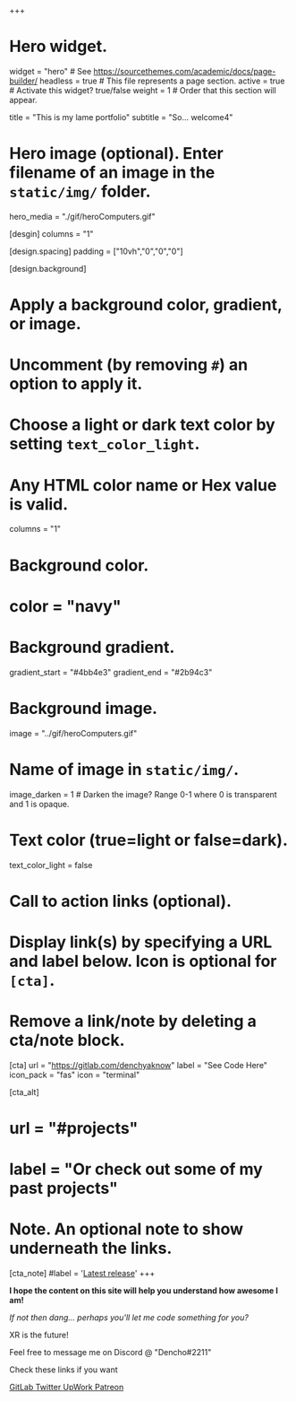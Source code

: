 +++
# Hero widget.
widget = "hero"  # See https://sourcethemes.com/academic/docs/page-builder/
headless = true  # This file represents a page section.
active = true  # Activate this widget? true/false
weight = 1  # Order that this section will appear.

title = "This is my lame portfolio"
subtitle = "So... welcome4"
# Hero image (optional). Enter filename of an image in the `static/img/` folder.
hero_media = "./gif/heroComputers.gif"

[desgin]
  columns = "1"

[design.spacing]
padding = ["10vh","0","0","0"]

[design.background]
  # Apply a background color, gradient, or image.
  #   Uncomment (by removing `#`) an option to apply it.
  #   Choose a light or dark text color by setting `text_color_light`.
  #   Any HTML color name or Hex value is valid.

  columns = "1"

  # Background color.
  # color = "navy"
  
  # Background gradient.
  gradient_start = "#4bb4e3"
  gradient_end = "#2b94c3"
  
  # Background image.
  image = "../gif/heroComputers.gif" 
   # Name of image in `static/img/`.
  image_darken = 1  # Darken the image? Range 0-1 where 0 is transparent and 1 is opaque.

  # Text color (true=light or false=dark).
  text_color_light = false

# Call to action links (optional).
#   Display link(s) by specifying a URL and label below. Icon is optional for `[cta]`.
#   Remove a link/note by deleting a cta/note block.
[cta]
  url = "https://gitlab.com/denchyaknow"
  label = "See Code Here"
  icon_pack = "fas"
  icon = "terminal"
  
[cta_alt]
#  url = "#projects"
#  label = "Or check out some of my past projects"

# Note. An optional note to show underneath the links.
[cta_note]
  #label = '<a class="js-github-release" href="https://sourcethemes.com/academic/updates" data-repo="gcushen/hugo-academic">Latest release<!-- V --></a>'
+++

**I hope the content on this site will help you understand how awesome I am!**

*If not then dang... perhaps you'll let me code something for you?*

XR is the future!

Feel free to message me on Discord @ "Dencho#2211"

Check these links if you want

<a href="https://gitlab.com/denchyaknow"> GitLab </a> 
<a href="https://twitter.com/Denchyaknow"> Twitter </a> 
<a href="https://www.upwork.com/o/profiles/users/_~01711eb4bb75cbb1c3/"> UpWork </a> 
<a href="https://www.patreon.com/Dencho"> Patreon </a>


